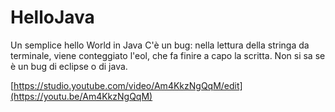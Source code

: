 # HelloJava
Un semplice hello World in Java
C'è un bug: nella lettura della stringa da terminale, viene conteggiato l'eol, che fa finire a capo la scritta. Non si sa se è un bug di eclipse o di java.

[https://studio.youtube.com/video/Am4KkzNgQqM/edit](https://youtu.be/Am4KkzNgQqM)

